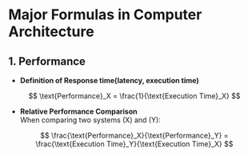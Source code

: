 # Major Formulas in Computer Architecture

## 1. Performance

- **Definition of Response time(latency, execution time)**  

$$
\text{Performance}_X = \frac{1}{\text{Execution Time}_X}
$$

- **Relative Performance Comparison**  
When comparing two systems \(X\) and \(Y\):

$$
\frac{\text{Performance}_X}{\text{Performance}_Y} 
= \frac{\text{Execution Time}_Y}{\text{Execution Time}_X}
$$

